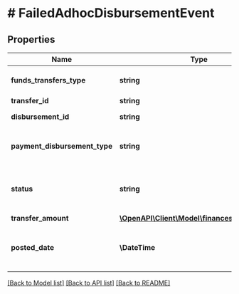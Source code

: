 # # FailedAdhocDisbursementEvent

## Properties

Name | Type | Description | Notes
------------ | ------------- | ------------- | -------------
**funds_transfers_type** | **string** | The type of fund transfer.   Example \&quot;Refund\&quot; | [optional]
**transfer_id** | **string** | The transfer identifier. | [optional]
**disbursement_id** | **string** | The disbursement identifier. | [optional]
**payment_disbursement_type** | **string** | The type of payment for disbursement.   Example &#x60;CREDIT_CARD&#x60; | [optional]
**status** | **string** | The status of the failed &#x60;AdhocDisbursement&#x60;.   Example &#x60;HARD_DECLINED&#x60; | [optional]
**transfer_amount** | [**\OpenAPI\Client\Model\finances\v0\Currency**](Currency.md) |  | [optional]
**posted_date** | **\DateTime** | Fields with a schema type of date are in ISO 8601 date time format (for example GroupBeginDate). | [optional]

[[Back to Model list]](../../README.md#models) [[Back to API list]](../../README.md#endpoints) [[Back to README]](../../README.md)
